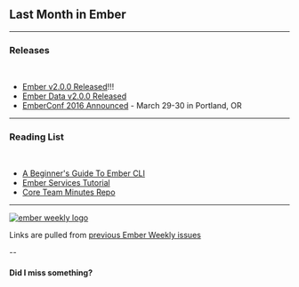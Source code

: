 ## Last Month in Ember

---

### Releases
</br>

- [Ember v2.0.0 Released](http://emberjs.com/blog/2015/08/13/ember-2-0-released.html)!!!
- [Ember Data v2.0.0 Released](https://github.com/emberjs/data/releases/tag/v2.0.0)
- [EmberConf 2016 Announced](http://emberconf.com/) - March 29-30 in Portland, OR

---

### Reading List
</br>

- [A Beginner's Guide To Ember CLI](http://www.programwitherik.com/a-beginners-guide-to-ember-cli/)
- [Ember Services Tutorial](http://www.programwitherik.com/ember-services-tutorial/)
- [Core Team Minutes Repo](https://github.com/emberjs/core-notes)

---

[![ember weekly logo](../../img/ember-weekly-logo.png)](http://emberweekly.com)

Links are pulled from [previous Ember Weekly issues](http://emberweekly.com/issues.html)

--

#### Did I miss something?
